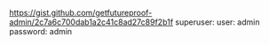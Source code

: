 https://gist.github.com/getfutureproof-admin/2c7a6c700dab1a2c41c8ad27c89f2b1f
superuser: 
user: admin
password: admin

